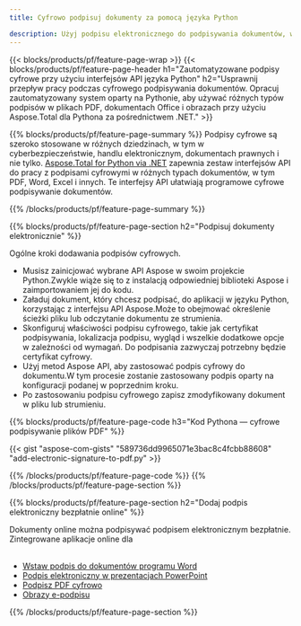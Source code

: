```yaml
---
title: Cyfrowo podpisuj dokumenty za pomocą języka Python

description: Użyj podpisu elektronicznego do podpisywania dokumentów, w tym Microsoft Word, Excel, PowerPoint, PDF i obrazów, za pośrednictwem aplikacji w języku Python. Włóż eSginature online poprzez aplikację.
---
```


{{< blocks/products/pf/feature-page-wrap >}}
{{< blocks/products/pf/feature-page-header h1="Zautomatyzowane podpisy cyfrowe przy użyciu interfejsów API języka Python" h2="Usprawnij przepływ pracy podczas cyfrowego podpisywania dokumentów. Opracuj zautomatyzowany system oparty na Pythonie, aby używać różnych typów podpisów w plikach PDF, dokumentach Office i obrazach przy użyciu Aspose.Total dla Pythona za pośrednictwem .NET." >}}

{{% blocks/products/pf/feature-page-summary %}}
Podpisy cyfrowe są szeroko stosowane w różnych dziedzinach, w tym w cyberbezpieczeństwie, handlu elektronicznym, dokumentach prawnych i nie tylko. [Aspose.Total for Python via .NET](https://products.aspose.com/total/python-net/) zapewnia zestaw interfejsów API do pracy z podpisami cyfrowymi w różnych typach dokumentów, w tym PDF, Word, Excel i innych. Te interfejsy API ułatwiają programowe cyfrowe podpisywanie dokumentów.

{{% /blocks/products/pf/feature-page-summary  %}}

{{% blocks/products/pf/feature-page-section  h2="Podpisuj dokumenty elektronicznie" %}}

Ogólne kroki dodawania podpisów cyfrowych.  
- Musisz zainicjować wybrane API Aspose w swoim projekcie Python.Zwykle wiąże się to z instalacją odpowiedniej biblioteki Aspose i zaimportowaniem jej do kodu. 
- Załaduj dokument, który chcesz podpisać, do aplikacji w języku Python, korzystając z interfejsu API Aspose.Może to obejmować określenie ścieżki pliku lub odczytanie dokumentu ze strumienia.
- Skonfiguruj właściwości podpisu cyfrowego, takie jak certyfikat podpisywania, lokalizacja podpisu, wygląd i wszelkie dodatkowe opcje w zależności od wymagań. Do podpisania zazwyczaj potrzebny będzie certyfikat cyfrowy.
- Użyj metod Aspose API, aby zastosować podpis cyfrowy do dokumentu.W tym procesie zostanie zastosowany podpis oparty na konfiguracji podanej w poprzednim kroku.
- Po zastosowaniu podpisu cyfrowego zapisz zmodyfikowany dokument w pliku lub strumieniu.

{{% blocks/products/pf/feature-page-code h3="Kod Pythona — cyfrowe podpisywanie plików PDF" %}}

{{< gist "aspose-com-gists" "589736dd9965071e3bac8c4fcbb88608" "add-electronic-signature-to-pdf.py" >}}

{{% /blocks/products/pf/feature-page-code  %}}
{{% /blocks/products/pf/feature-page-section %}}

{{% blocks/products/pf/feature-page-section  h2="Dodaj podpis elektroniczny bezpłatnie online" %}}

Dokumenty online można podpisywać podpisem elektronicznym bezpłatnie. Zintegrowane aplikacje online dla<br /><br />

- [Wstaw podpis do dokumentów programu Word](https://products.aspose.com/total/python-net/signature/word/)
- [Podpis elektroniczny w prezentacjach PowerPoint](https://products.aspose.com/total/python-net/signature/powerpoint/)
- [Podpisz PDF cyfrowo](https://products.aspose.com/total/python-net/signature/pdf/)
- [Obrazy e-podpisu](https://products.aspose.com/total/python-net/signature/image/)

{{% /blocks/products/pf/feature-page-section %}}